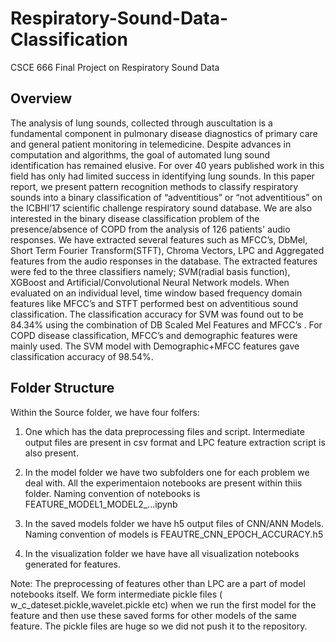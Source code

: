 # Respiratory-Sound-Data-Classification
CSCE 666 Final Project on Respiratory Sound Data

## Overview

The analysis of lung sounds, collected through auscultation is a fundamental component
in pulmonary disease diagnostics of primary care and general patient monitoring in
telemedicine. Despite advances in computation and algorithms, the goal of automated
lung sound identification has remained elusive. For over 40 years published work in this
field has only had limited success in identifying lung sounds. In this paper report, we
present pattern recognition methods to classify respiratory sounds into a binary
classification of “adventitious” or “not adventitious” on the ICBHI’17 scientific
challenge respiratory sound database. We are also interested in the binary disease
classification problem of the presence/absence of COPD from the analysis of 126
patients' audio responses. We have extracted several features such as MFCC’s, DbMel,
Short Term Fourier Transform(STFT), Chroma Vectors, LPC and Aggregated features
from the audio responses in the database. The extracted features were fed to the three
classifiers namely; SVM(radial basis function), XGBoost and Artificial/Convolutional
Neural Network models. When evaluated on an individual level, time window based
frequency domain features like MFCC’s and STFT performed best on adventitious sound
classification. The classification accuracy for SVM was found out to be 84.34% using the
combination of DB Scaled Mel Features and MFCC’s . For COPD disease classification,
MFCC’s and demographic features were mainly used. The SVM model with
Demographic+MFCC features gave classification accuracy of 98.54%.

## Folder Structure

Within the Source folder, we have four folfers:

1. One which has the data preprocessing files and script. Intermediate output files are present in csv format and LPC feature extraction script is also present.

2. In the model folder we have two subfolders one for each problem we deal with. All the experimentaion notebooks are present within thiis folder. Naming convention of notebooks is FEATURE_MODEL1_MODEL2_...ipynb

3. In the saved models folder we have h5 output files of CNN/ANN Models. Naming convention of models is FEAUTRE_CNN_EPOCH_ACCURACY.h5

4. In the visualization folder we have have all visualization notebooks generated for features.

Note: The preprocessing of features other than LPC are a part of model notebooks itself. We form intermediate pickle files ( w_c_dateset.pickle,wavelet.pickle etc) when we run the first model for the feature and then use these saved forms for other models of the same feature. The pickle files are huge so we did not push it to the repository. 
